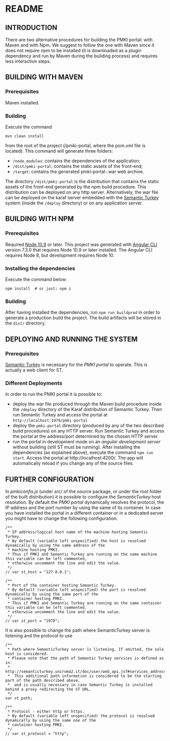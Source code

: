 # README

## INTRODUCTION

There are two alternative procedures for building the PMKI portal: with Maven and with Npm.
We suggest to follow the one with Maven since it does not require npm to be installed (it is downloaded as a plugin dependency and run by Maven during the building process) and requires less interaction steps.

##	BUILDING WITH MAVEN

### Prerequisites

Maven installed.

### Building

Execute the command
```
mvn clean install
```
from the root of the project (/pmki-portal, where the pom.xml file is located). This command will generate three folders: 

*	`/node_modules`: contains the dependencies of the application;
*	`/dist/pmki-portal`: contains the static assets of the front-end;
*	`/target`: contains the generated pmki-portal-<versionnumber>.war web archive.

The directory `/dist/pmki-portal` is the distribution that contains the static assets of the front-end generated by the npm build procedure. 
This distribution can be deployed on any http server. Alternatively, the war file can be deployed on the karaf server embedded with the [Semantic Turkey](http://semanticturkey.uniroma2.it/) system (inside the `/deploy` directory) or on any application server.


##	BUILDING WITH NPM

### Prerequisites

Required [Node 10.9](https://nodejs.org/en/download) or later.
This project was generated with [Angular CLI](https://github.com/angular/angular-cli) version 7.3.0 that requires Node 10.9 or later installed. The Angular CLI requires Node 8, but development requires Node 10.

### Installing the dependencies

Execute the command below:
```
npm install  # or just: npm i
```

### Building

After having installed the dependencies, run `npm run buildprod` in order to generate a production build the project. The build artifacts will be stored in the `dist/` directory.


## DEPLOYING AND RUNNING THE SYSTEM ##

### Prerequisites ###

[Semantic Turkey](http://semanticturkey.uniroma2.it/) is necessary for the *PMKI portal* to operate. This is actually a web client for ST.


### Different Deployments

In order to run the PMKI portal it is possible to:

* deploy the war file produced through the Maven build procedure inside the `/deploy` directory of the Karaf distribution of Semantic Turkey. Then run Semantic Turkey and access the portal at `http://localhost:1979/pmki-portal`
* deploy the `pmki-portal` directory (produced by any of the two described build procedures) on any HTTP server. Run Semantic Turkey and access the portal at the address/port determined by the chosen HTTP server.
* run the portal in development mode on an *angular development server* without building (still ST must be running). After installing the dependencies (as explained above), execute the command `npm run start`. Access the portal at http://localhost:4200/. The app will automatically reload if you change any of the source files.


## FURTHER CONFIGURATION ##

In *pmkiconfis.js* (under *src/* of the source package, or under the root folder of the built distribution) it is possible to configure the *SemanticTurkey* host resolution.
By default the *PMKI portal* dynamically resolves the protocol, the IP address and the port number by using the same of its container.
In case you have installed the portal in a different container or in a dedicated server you might have to change the following configuration.
```
/**
 * IP address/logical host name of the machine hosting Semantic Turkey.
 * By default (variable left unspecified) the host is resolved dynamically by using the same address of the 
 * machine hosting PMKI.
 * Thus if PMKI and Semantic Turkey are running on the same machine this variable can be left commented,
 * otherwise uncomment the line and edit the value.
 */
// var st_host = "127.0.0.1";

/**
 * Port of the container hosting Semantic Turkey.
 * By default (variable left unspecified) the port is resolved dynamically by using the same port of the 
 * container hosting PMKI.
 * Thus if PMKI and Semantic Turkey are running on the same container this variable can be left commented,
 * otherwise uncomment the line and edit the value.
 */
// var st_port = "1979";
```
It is also possible to change the path where SemanticTurkey server is listening and the protocol to use
```
/**   
 * Path where SemanticTurkey server is listening. If omitted, the sole host is considered.
 * Please note that the path of Semantic Turkey services is defined as in:
 *  http://semanticturkey.uniroma2.it/doc/user/web_api.jsf#services_address_structure
 *  This additional path information is considered to be the starting part of the path described above, 
 *  and is usually necessary in case Semantic Turkey is installed behind a proxy redirecting the ST URL.
 */ 
var st_path;

/**
 * Protocol - either http or https.
 * By default (variable left unspecified) the protocol is resolved dynamically by using the same one of the
 * container hosting PMKI.
 */
// var st_protocol = "http";
```